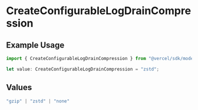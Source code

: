 # CreateConfigurableLogDrainCompression

## Example Usage

```typescript
import { CreateConfigurableLogDrainCompression } from "@vercel/sdk/models/operations/createconfigurablelogdrain.js";

let value: CreateConfigurableLogDrainCompression = "zstd";
```

## Values

```typescript
"gzip" | "zstd" | "none"
```